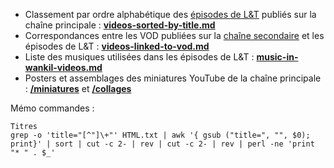 * Classement par ordre alphabétique des [épisodes de L&T](https://www.youtube.com/c/wankilfr) publiés sur la chaîne principale : **[videos-sorted-by-title.md](videos-sorted-by-title.md)**
* Correspondances entre les VOD publiées sur la [chaîne secondaire](https://www.youtube.com/user/terracid) et les épisodes de L&T : **[videos-linked-to-vod.md](videos-linked-to-vod.md)**
* Liste des musiques utilisées dans les épisodes de L&T : **[music-in-wankil-videos.md](music-in-wankil-videos.md)**
* Posters et assemblages des miniatures YouTube de la chaîne principale : **[/miniatures](miniatures/)** et **[/collages](collages/)**

Mémo commandes :
```
Titres
grep -o 'title="[^"]\+"' HTML.txt | awk '{ gsub ("title=", "", $0); print}' | sort | cut -c 2- | rev | cut -c 2- | rev | perl -ne 'print "* " . $_'
```
